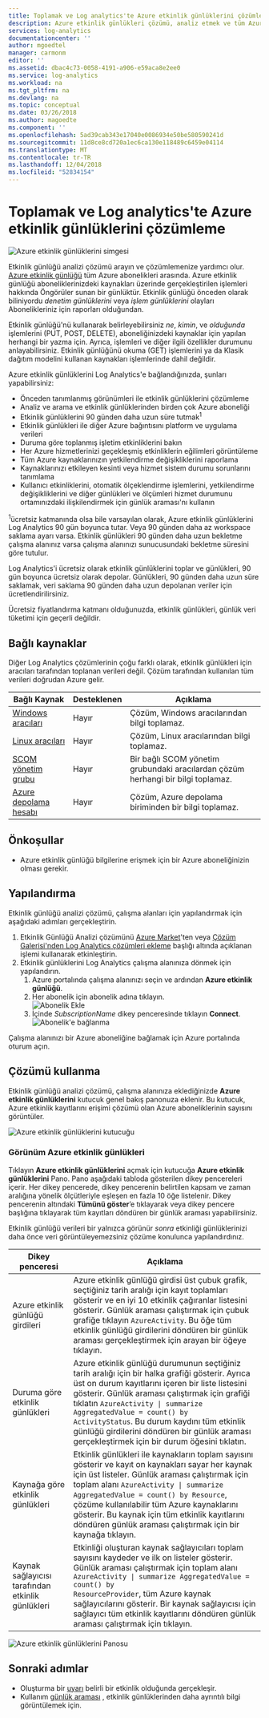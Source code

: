 ```yaml
---
title: Toplamak ve Log analytics'te Azure etkinlik günlüklerini çözümleme | Microsoft Docs
description: Azure etkinlik günlükleri çözümü, analiz etmek ve tüm Azure aboneliklerinizi arasında Azure etkinlik günlüğü aramak için kullanabilirsiniz.
services: log-analytics
documentationcenter: ''
author: mgoedtel
manager: carmonm
editor: ''
ms.assetid: dbac4c73-0058-4191-a906-e59aca8e2ee0
ms.service: log-analytics
ms.workload: na
ms.tgt_pltfrm: na
ms.devlang: na
ms.topic: conceptual
ms.date: 03/26/2018
ms.author: magoedte
ms.component: ''
ms.openlocfilehash: 5ad39cab343e17040e0086934e50be580590241d
ms.sourcegitcommit: 11d8ce8cd720a1ec6ca130e118489c6459e04114
ms.translationtype: MT
ms.contentlocale: tr-TR
ms.lasthandoff: 12/04/2018
ms.locfileid: "52834154"
---
```

# <a name="collect-and-analyze-azure-activity-logs-in-log-analytics"></a>Toplamak ve Log analytics'te Azure etkinlik günlüklerini çözümleme

![Azure etkinlik günlüklerini simgesi](./media/collect-activity-logs/activity-log-analytics.png)

Etkinlik günlüğü analizi çözümü arayın ve çözümlemenize yardımcı olur. [Azure etkinlik günlüğü](../../monitoring-and-diagnostics/monitoring-overview-activity-logs.md) tüm Azure abonelikleri arasında. Azure etkinlik günlüğü aboneliklerinizdeki kaynakları üzerinde gerçekleştirilen işlemleri hakkında Öngörüler sunan bir günlüktür. Etkinlik günlüğü önceden olarak biliniyordu *denetim günlüklerini* veya *işlem günlüklerini* olayları Abonelikleriniz için raporları olduğundan.

Etkinlik günlüğü'nü kullanarak belirleyebilirsiniz *ne*, *kimin*, ve *olduğunda* işlemlerini (PUT, POST, DELETE), aboneliğinizdeki kaynaklar için yapılan herhangi bir yazma için. Ayrıca, işlemleri ve diğer ilgili özellikler durumunu anlayabilirsiniz. Etkinlik günlüğünü okuma (GET) işlemlerini ya da Klasik dağıtım modelini kullanan kaynakları işlemlerinde dahil değildir.

Azure etkinlik günlüklerini Log Analytics'e bağlandığınızda, şunları yapabilirsiniz:

- Önceden tanımlanmış görünümleri ile etkinlik günlüklerini çözümleme
- Analiz ve arama ve etkinlik günlüklerinden birden çok Azure aboneliği
- Etkinlik günlüklerini 90 günden daha uzun süre tutmak<sup>1</sup>
- Etkinlik günlükleri ile diğer Azure bağıntısını platform ve uygulama verileri
- Duruma göre toplanmış işletim etkinliklerini bakın
- Her Azure hizmetlerinizi geçekleşmiş etkinliklerin eğilimleri görüntüleme
- Tüm Azure kaynaklarınızın yetkilendirme değişikliklerini raporlama
- Kaynaklarınızı etkileyen kesinti veya hizmet sistem durumu sorunlarını tanımlama
- Kullanıcı etkinliklerini, otomatik ölçeklendirme işlemlerini, yetkilendirme değişikliklerini ve diğer günlükleri ve ölçümleri hizmet durumunu ortamınızdaki ilişkilendirmek için günlük araması'nı kullanın

<sup>1</sup>ücretsiz katmanında olsa bile varsayılan olarak, Azure etkinlik günlüklerini Log Analytics 90 gün boyunca tutar. Veya 90 günden daha az workspace saklama ayarı varsa. Etkinlik günlükleri 90 günden daha uzun bekletme çalışma alanınız varsa çalışma alanınızı sunucusundaki bekletme süresini göre tutulur.

Log Analytics'i ücretsiz olarak etkinlik günlüklerini toplar ve günlükleri, 90 gün boyunca ücretsiz olarak depolar. Günlükleri, 90 günden daha uzun süre saklamak, veri saklama 90 günden daha uzun depolanan veriler için ücretlendirilirsiniz.

Ücretsiz fiyatlandırma katmanı olduğunuzda, etkinlik günlükleri, günlük veri tüketimi için geçerli değildir.

## <a name="connected-sources"></a>Bağlı kaynaklar

Diğer Log Analytics çözümlerinin çoğu farklı olarak, etkinlik günlükleri için aracıları tarafından toplanan verileri değil. Çözüm tarafından kullanılan tüm verileri doğrudan Azure gelir.

| Bağlı Kaynak | Desteklenen | Açıklama |
| --- | --- | --- |
| [Windows aracıları](../../azure-monitor/platform/agent-windows.md) | Hayır | Çözüm, Windows aracılarından bilgi toplamaz. |
| [Linux aracıları](../../log-analytics/log-analytics-quick-collect-linux-computer.md) | Hayır | Çözüm, Linux aracılarından bilgi toplamaz. |
| [SCOM yönetim grubu](../../log-analytics/log-analytics-om-agents.md) | Hayır | Bir bağlı SCOM yönetim grubundaki aracılardan çözüm herhangi bir bilgi toplamaz. |
| [Azure depolama hesabı](collect-azure-metrics-logs.md) | Hayır | Çözüm, Azure depolama biriminden bir bilgi toplamaz. |

## <a name="prerequisites"></a>Önkoşullar

- Azure etkinlik günlüğü bilgilerine erişmek için bir Azure aboneliğinizin olması gerekir.

## <a name="configuration"></a>Yapılandırma

Etkinlik günlüğü analizi çözümü, çalışma alanları için yapılandırmak için aşağıdaki adımları gerçekleştirin.

1. Etkinlik Günlüğü Analizi çözümünü [Azure Market](https://azuremarketplace.microsoft.com/marketplace/apps/Microsoft.AzureActivityOMS?tab=Overview)'ten veya [Çözüm Galerisi'nden Log Analytics çözümleri ekleme](../../azure-monitor/insights/solutions.md) başlığı altında açıklanan işlemi kullanarak etkinleştirin.
2. Etkinlik günlüklerini Log Analytics çalışma alanınıza dönmek için yapılandırın.
    1. Azure portalında çalışma alanınızı seçin ve ardından **Azure etkinlik günlüğü**.
    2. Her abonelik için abonelik adına tıklayın.  
        ![Abonelik Ekle](./media/collect-activity-logs/add-subscription.png)
    3. İçinde *SubscriptionName* dikey penceresinde tıklayın **Connect**.  
        ![Abonelik'e bağlanma](./media/collect-activity-logs/subscription-connect.png)

Çalışma alanınızı bir Azure aboneliğine bağlamak için Azure portalında oturum açın.  

## <a name="using-the-solution"></a>Çözümü kullanma

Etkinlik günlüğü analizi çözümü, çalışma alanınıza eklediğinizde **Azure etkinlik günlüklerini** kutucuk genel bakış panonuza eklenir. Bu kutucuk, Azure etkinlik kayıtlarını erişimi çözümü olan Azure aboneliklerinin sayısını görüntüler.

![Azure etkinlik günlüklerini kutucuğu](./media/collect-activity-logs/azure-activity-logs-tile.png)

### <a name="view-azure-activity-logs"></a>Görünüm Azure etkinlik günlükleri

Tıklayın **Azure etkinlik günlüklerini** açmak için kutucuğa **Azure etkinlik günlüklerini** Pano. Pano aşağıdaki tabloda gösterilen dikey pencereleri içerir. Her dikey pencerede, dikey pencerenin belirtilen kapsam ve zaman aralığına yönelik ölçütleriyle eşleşen en fazla 10 öğe listelenir. Dikey pencerenin altındaki **Tümünü göster**’e tıklayarak veya dikey pencere başlığına tıklayarak tüm kayıtları döndüren bir günlük araması yapabilirsiniz.

Etkinlik günlüğü verileri bir yalnızca görünür *sonra* etkinliği günlüklerinizi daha önce veri görüntüleyemezsiniz çözüme konulunca yapılandırdınız.

| Dikey penceresi | Açıklama |
| --- | --- |
| Azure etkinlik günlüğü girdileri | Azure etkinlik günlüğü girdisi üst çubuk grafik, seçtiğiniz tarih aralığı için kayıt toplamları gösterir ve en iyi 10 etkinlik çağıranlar listesini gösterir. Günlük araması çalıştırmak için çubuk grafiğe tıklayın <code>AzureActivity</code>. Bu öğe tüm etkinlik günlüğü girdilerini döndüren bir günlük araması gerçekleştirmek için arayan bir öğeye tıklayın. |
| Duruma göre etkinlik günlükleri | Azure etkinlik günlüğü durumunun seçtiğiniz tarih aralığı için bir halka grafiği gösterir. Ayrıca üst on durum kayıtlarını içeren bir liste listesini gösterir. Günlük araması çalıştırmak için grafiği tıklatın <code>AzureActivity &#124; summarize AggregatedValue = count() by ActivityStatus</code>. Bu durum kaydını tüm etkinlik günlüğü girdilerini döndüren bir günlük araması gerçekleştirmek için bir durum öğesini tıklatın. |
| Kaynağa göre etkinlik günlükleri | Etkinlik günlükleri ile kaynakların toplam sayısını gösterir ve kayıt on kaynakları sayar her kaynak için üst listeler. Günlük araması çalıştırmak için toplam alanı <code>AzureActivity &#124; summarize AggregatedValue = count() by Resource</code>, çözüme kullanılabilir tüm Azure kaynaklarını gösterir. Bu kaynak için tüm etkinlik kayıtlarını döndüren günlük araması çalıştırmak için bir kaynağa tıklayın. |
| Kaynak sağlayıcısı tarafından etkinlik günlükleri | Etkinliği oluşturan kaynak sağlayıcıları toplam sayısını kaydeder ve ilk on listeler gösterir. Günlük araması çalıştırmak için toplam alanı <code>AzureActivity &#124; summarize AggregatedValue = count() by ResourceProvider</code>, tüm Azure kaynak sağlayıcılarını gösterir. Bir kaynak sağlayıcısı için sağlayıcı tüm etkinlik kayıtlarını döndüren günlük araması çalıştırmak için tıklayın. |

![Azure etkinlik günlüklerini Panosu](./media/collect-activity-logs/activity-log-dash.png)

## <a name="next-steps"></a>Sonraki adımlar

- Oluşturma bir [uyarı](../../monitoring-and-diagnostics/alert-metric.md) belirli bir etkinlik olduğunda gerçekleşir.
- Kullanım [günlük araması](../../azure-monitor/log-query/log-query-overview.md) , etkinlik günlüklerinden daha ayrıntılı bilgi görüntülemek için.
